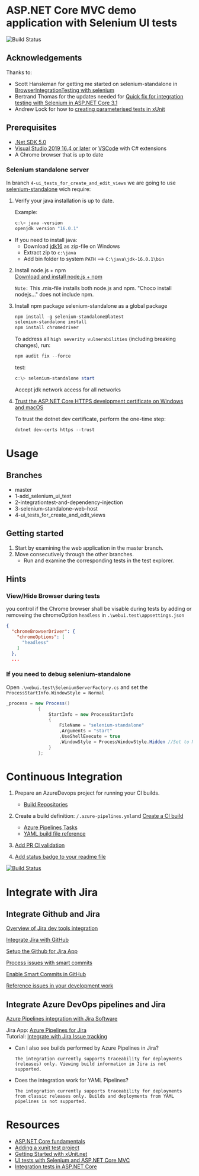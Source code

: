 # ASP.NET Core MVC demo application with Selenium UI tests
![Build Status](https://ketchdigital.visualstudio.com/todo-AppService/_apis/build/status/jhasslof.todo-frontend?branchName=main)

## Acknowledgements
Thanks to:
* Scott Hansleman for getting me started on selenium-standalone in [BrowserIntegrationTesting with selenium](https://www.hanselman.com/blog/RealBrowserIntegrationTestingWithSeleniumStandaloneChromeAndASPNETCore21.aspx)
* Bertrand Thomas for the updates needed for [Quick fix for integration testing with Selenium in ASP.NET Core 3.1](https://blog-bertrand-thomas.devpro.fr/2020/01/27/fix-breaking-change-asp-net-core-3-integration-tests-selenium/)
* Andrew Lock for how to [creating parameterised tests in xUnit](https://andrewlock.net/creating-parameterised-tests-in-xunit-with-inlinedata-classdata-and-memberdata/)


## Prerequisites

* [.Net SDK 5.0](https://dotnet.microsoft.com/download/dotnet/5.0)
* [Visual Studio 2019 16.4 or later](https://visualstudio.microsoft.com/downloads/?utm_medium=microsoft&utm_source=docs.microsoft.com&utm_campaign=inline+link&utm_content=download+vs2019) or [VSCode](https://code.visualstudio.com/download) with C# extensions
* A Chrome browser that is up to date

### Selenium standalone server
In branch `4-ui_tests_for_create_and_edit_views` we are going to use [selenium-standalone](https://www.npmjs.com/package/selenium-standalone) wich require:

1. Verify your java installation is up to date.

   Example: 

   ```powershell
   c:\> java -version
   openjdk version "16.0.1"
   ```

  * If you need to install java:
    * Download [jdk16](https://jdk.java.net/16/) as zip-file on Windows
    * Extract zip to `c:\java`
    * Add bin folder to system `PATH` --> `C:\java\jdk-16.0.1\bin`

2. Install node.js + npm  
   [Download and install node.js + npm](https://nodejs.org/en/download/)  
   
   `Note:` This .mis-file installs both node.js and npm. "Choco install nodejs..." does not include npm. 

3. Install npm package selenium-standalone as a global package
   
   ```powershell
   npm install -g selenium-standalone@latest
   selenium-standalone install
   npm install chromedriver
   ```
   
   To address all `high severity vulnerabilities` (including breaking changes), run:
   ```powershell
   npm audit fix --force
   ```

   test:
   ```powershell
   c:\> selenium-standalone start
   ```
   Accept jdk network access for all networks

4. [Trust the ASP.NET Core HTTPS development certificate on Windows and macOS](https://docs.microsoft.com/en-us/aspnet/core/security/enforcing-ssl?view=aspnetcore-5.0&tabs=visual-studio#trust-the-aspnet-core-https-development-certificate-on-windows-and-macos) 

   To trust the dotnet dev certificate, perform the one-time step:

   ```powershell
   dotnet dev-certs https --trust
   ```

# Usage

## Branches
* master
* 1-add_selenium_ui_test
* 2-integrationtest-and-dependency-injection
* 3-selenium-standalone-web-host
* 4-ui_tests_for_create_and_edit_views

## Getting started
1. Start by examining the web application in the master branch.  
2. Move consecutively through the other branches.
   * Run and examine the corresponding tests in the test explorer.

## Hints
### View/Hide Browser during tests
you control if the Chrome browser shall be visable during tests by adding or removeing the chromeOption `headless` in `.\webui.test\appsettings.json`
```json
{
  "chromeBrowserDriver": {
    "chromeOptions": [
      "headless"
    ]
  },
  ...
```

### If you need to debug selenium-standalone
Open `.\webui.test\SeleniumServerFactory.cs` and set the `ProcessStartInfo.WindowStyle = Normal`

```c#
_process = new Process()
            {
                StartInfo = new ProcessStartInfo
                {
                    FileName = "selenium-standalone"
                    ,Arguments = "start"
                    ,UseShellExecute = true 
                    ,WindowStyle = ProcessWindowStyle.Hidden //Set to Normal for debugg
                }
            };
```

# Continuous Integration

1. Prepare an AzureDevops project for running your CI builds.  
   * [Build Repositories](https://docs.microsoft.com/en-us/azure/devops/pipelines/repos/github?view=azure-devops&tabs=yaml)
 

2. Create a build definition: `/.azure-pipelines.yml`and [Create a CI build](https://docs.microsoft.com/en-us/azure/devops/pipelines/repos/github?view=azure-devops&tabs=yaml#create-pipelines-in-multiple-azure-devops-organizations-and-projects) 

   * [Azure Pipelines Tasks](https://github.com/microsoft/azure-pipelines-tasks)
   * [YAML build file reference](https://docs.microsoft.com/en-us/azure/devops/pipelines/yaml-schema?view=azure-devops&tabs=schema%2Cparameter-schema) 
   
3. [Add PR CI validation](https://docs.microsoft.com/en-us/azure/devops/pipelines/repos/github?view=azure-devops&tabs=yaml#protected-branches)  

4. [Add status badge to your readme file](https://docs.microsoft.com/en-us/azure/devops/pipelines/create-first-pipeline?view=azure-devops&tabs=net%2Ctfs-2018-2%2Cbrowser#add-a-status-badge-to-your-repository)  

[![Build Status](https://ketchdigital.visualstudio.com/todo-AppService/_apis/build/status/jhasslof.todo-frontend?branchName=main)](https://ketchdigital.visualstudio.com/todo-AppService/_build/latest?definitionId=22&branchName=main)

# Integrate with Jira 

## Integrate Github and Jira
[Overview of Jira dev tools integration](https://support.atlassian.com/jira-cloud-administration/docs/integrate-with-development-tools/)  

[Integrate Jira with GitHub](https://support.atlassian.com/jira-cloud-administration/docs/integrate-with-github/)  

[Setup the Github for Jira App](https://github.com/integrations/jira)  

[Process issues with smart commits](https://support.atlassian.com/jira-software-cloud/docs/process-issues-with-smart-commits/)  

[Enable Smart Commits in GitHub](https://support.atlassian.com/jira-cloud-administration/docs/enable-smart-commits/)  

[Reference issues in your development work](https://support.atlassian.com/jira-software-cloud/docs/reference-issues-in-your-development-work/)  

## Integrate Azure DevOps pipelines and Jira

[Azure Pipelines integration with Jira Software](https://devblogs.microsoft.com/devops/azure-pipelines-integration-with-jira-software/)

Jira App: [Azure Pipelines for Jira](https://marketplace.atlassian.com/apps/1220515/azure-pipelines-for-jira?hosting=cloud&tab=overview)  
Tutorial: [Integrate with Jira Issue tracking](https://github.com/microsoft/azure-pipelines-jira/blob/master/tutorial.md)  

* Can I also see builds performed by Azure Pipelines in Jira?  

  `The integration currently supports traceability for deployments (releases) only. Viewing build information in Jira is not supported.`

* Does the integration work for YAML Pipelines?  

  `The integration currently supports traceability for deployments from classic releases only. Builds and deployments from YAML pipelines is not supported.`

# Resources

* [ASP.NET Core fundamentals](https://docs.microsoft.com/en-us/aspnet/core/fundamentals/?view=aspnetcore-3.1&tabs=windows)
* [Adding a xunit test project](https://docs.microsoft.com/en-us/dotnet/core/testing/unit-testing-with-dotnet-test)
* [Getting Started with xUnit.net](https://xunit.net/docs/getting-started/netfx/visual-studio)
* [UI tests with Selenium and ASP.NET Core MVC](https://code-maze.com/automatic-ui-testing-selenium-asp-net-core-mvc/)
* [Integration tests in ASP.NET Core](https://docs.microsoft.com/en-us/aspnet/core/test/integration-tests?view=aspnetcore-3.1)
